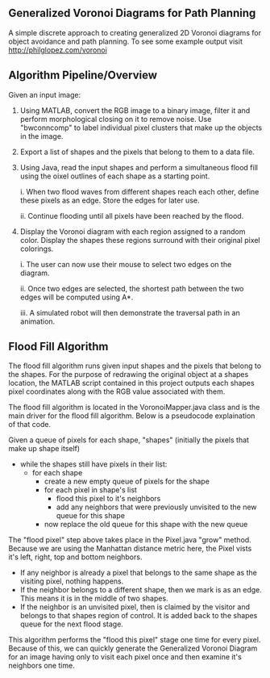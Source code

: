 ## Generalized Voronoi Diagrams for Path Planning

A simple discrete approach to creating generalized 2D Voronoi diagrams for object avoidance and path planning. To see some example output visit http://philglopez.com/voronoi

## Algorithm Pipeline/Overview

Given an input image:

1. Using MATLAB, convert the RGB image to a binary image, filter it and perform morphological closing on it to remove noise. 
   Use "bwconncomp" to label individual pixel clusters that make up the objects in the image.
   
2. Export a list of shapes and the pixels that belong to them to a data file.

3. Using Java, read the input shapes and perform a simultaneous flood fill using the oixel outlines of each shape as a starting point.

   i. When two flood waves from different shapes reach each other, define these pixels as an edge. Store the edges for later use.
  
   ii. Continue flooding until all pixels have been reached by the flood.
  
4. Display the Voronoi diagram with each region assigned to a random color. Display the shapes these regions surround with their
    original pixel colorings. 
    
   i. The user can now use their mouse to select two edges on the diagram. 
   
   ii. Once two edges are selected, the shortest path between the two edges will be computed using A*. 
   
   iii. A simulated robot will then demonstrate the traversal path in an animation.

## Flood Fill Algorithm

The flood fill algorithm runs given input shapes and the pixels that belong to the shapes. For the purpose of redrawing the original
object at a shapes location, the MATLAB script contained in this project outputs each shapes pixel coordinates along with the RGB value associated with them.

The flood fill algorithm is located in the VoronoiMapper.java class and is the main driver for the flood fill algorithm. Below is a pseudocode explaination of that code.

Given a queue of pixels for each shape, "shapes" (initially the pixels that make up shape itself)

* while the shapes still have pixels in their list:
   * for each shape
      * create a new empty queue of pixels for the shape
      * for each pixel in shape's list
         * flood this pixel to it's neighbors 
         * add any neighbors that were previously unvisited to the new queue for this shape
      * now replace the old queue for this shape with the new queue     
      
The "flood pixel" step above takes place in the Pixel.java "grow" method. Because we are using the Manhattan distance metric here, the Pixel vists it's left, right, top and bottom neighbors. 

* If any neighbor is already a pixel that belongs to the same shape as the visiting pixel, nothing happens.
* If the neighbor belongs to a different shape, then we mark is as an edge. This means it is in the middle of two shapes.
* If the neighbor is an unvisited pixel, then is claimed by the visitor and belongs to that shapes region of control. It is added back to the shapes queue for the next flood stage. 

This algorithm performs the "flood this pixel" stage one time for every pixel. Because of this, we can quickly generate the Generalized Voronoi Diagram for an image having only to visit each pixel once and then examine it's neighbors one time. 
